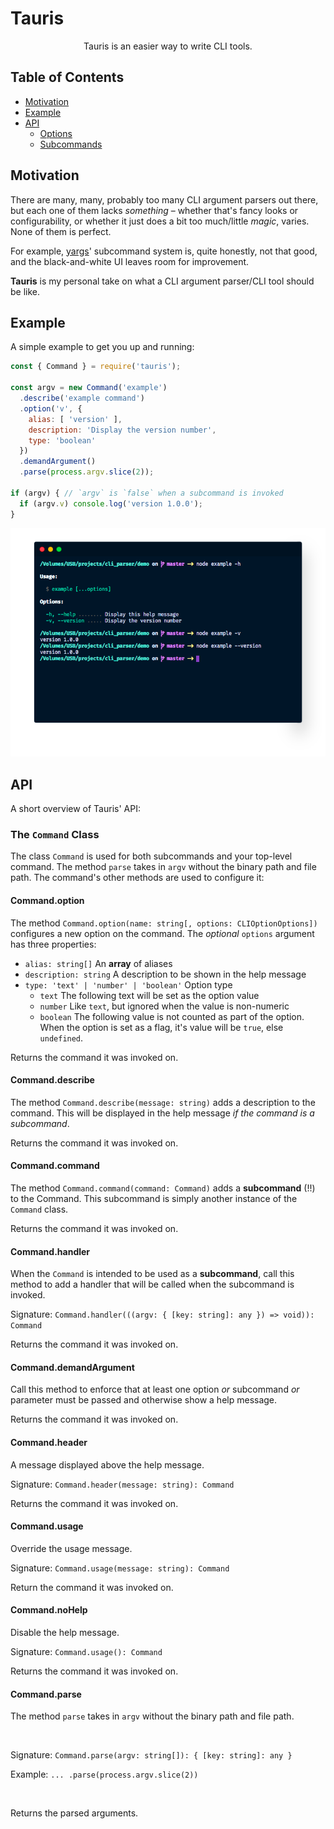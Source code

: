 # Tauris
<p align="center">Tauris is an easier way to write CLI tools.</p>

## Table of Contents
- [Motivation](#motivation)
- [Example](#example)
- [API](#api)
  - [Options](#command.option)
  - [Subcommands](#command.command)


## Motivation
There are many, many, probably too many CLI argument parsers out there, but each one of them lacks *something* – whether that's fancy looks or configurability, or whether it just does a bit too much/little *magic*, varies. None of them is perfect.

For example, [yargs](https://npmjs.com/packages/yargs)' subcommand system is, quite honestly, not that good, and the black-and-white UI leaves room for improvement.

**Tauris** is my personal take on what a CLI argument parser/CLI tool should be like.

## Example
A simple example to get you up and running:
```js
const { Command } = require('tauris');

const argv = new Command('example')
  .describe('example command')
  .option('v', {
    alias: [ 'version' ],
    description: 'Display the version number',
    type: 'boolean'
  })
  .demandArgument()
  .parse(process.argv.slice(2));

if (argv) { // `argv` is `false` when a subcommand is invoked
  if (argv.v) console.log('version 1.0.0');
}
```
![demo image](demo/example.png)

## API
A short overview of Tauris' API:

### The `Command` Class
The class `Command` is used for both subcommands and your top-level command. The method `parse` takes in `argv` without the binary path and file path. The command's other methods are used to configure it:

#### Command.option
The method `Command.option(name: string[, options: CLIOptionOptions])` configures a new option on the command. The *optional* `options` argument has three properties:
- `alias: string[]` An **array** of aliases
- `description: string` A description to be shown in the help message
- `type: 'text' | 'number' | 'boolean'` Option type
  - `text` The following text will be set as the option value
  - `number` Like `text`, but ignored when the value is non-numeric
  - `boolean` The following value is not counted as part of the option. When the option is set as a flag, it's value will be `true`, else `undefined`.

Returns the command it was invoked on.

#### Command.describe
The method `Command.describe(message: string)` adds a description to the command. This will be displayed in the help message *if the command is a subcommand*. 

Returns the command it was invoked on.

#### Command.command
The method `Command.command(command: Command)` adds a **subcommand** (!!) to the Command. This subcommand is simply another instance of the `Command` class.

Returns the command it was invoked on.

#### Command.handler
When the `Command` is intended to be used as a **subcommand**, call this method to add a handler that will be called when the subcommand is invoked.

Signature: `Command.handler(((argv: { [key: string]: any }) => void)): Command`

Returns the command it was invoked on.

#### Command.demandArgument
Call this method to enforce that at least one option *or* subcommand *or* parameter must be passed and otherwise show a help message.

Returns the command it was invoked on.

#### Command.header
A message displayed above the help message.

Signature: `Command.header(message: string): Command`

Returns the command it was invoked on.

#### Command.usage
Override the usage message.

Signature: `Command.usage(message: string): Command`

Return the command it was invoked on.

#### Command.noHelp
Disable the help message.

Signature: `Command.usage(): Command`

Returns the command it was invoked on.

#### Command.parse
The method `parse` takes in `argv` without the binary path and file path.

<br/>

Signature: `Command.parse(argv: string[]): { [key: string]: any }`

Example: `... .parse(process.argv.slice(2))`

<br/>

Returns the parsed arguments.